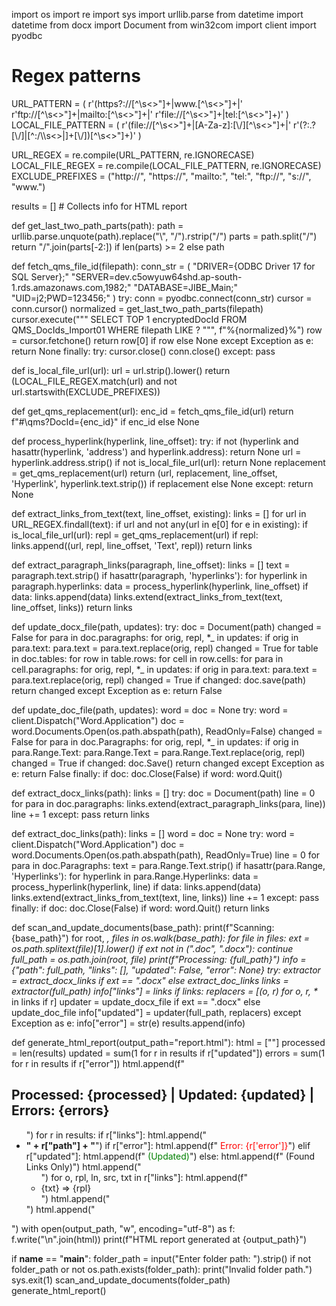 import os
import re
import sys
import urllib.parse
from datetime import datetime
from docx import Document
from win32com import client
import pyodbc

# Regex patterns
URL_PATTERN = (
    r'(https?://[^\s<>"]+|www\.[^\s<>"]+|'
    r'ftp://[^\s<>"]+|mailto:[^\s<>"]+|'
    r'file://[^\s<>"]+|tel:[^\s<>"]+)'
)
LOCAL_FILE_PATTERN = (
    r'(file://[^\s<>"]+|[A-Za-z]:[\\/][^\s<>"]+|'
    r'(?:\.?[\\/]|[^:/\\\s<>|]+[\\/])[^\s<>"]+)'
)

URL_REGEX = re.compile(URL_PATTERN, re.IGNORECASE)
LOCAL_FILE_REGEX = re.compile(LOCAL_FILE_PATTERN, re.IGNORECASE)
EXCLUDE_PREFIXES = ("http://", "https://", "mailto:", "tel:", "ftp://", "s://", "www.")

results = []  # Collects info for HTML report

def get_last_two_path_parts(path):
    path = urllib.parse.unquote(path).replace("\\", "/").rstrip("/")
    parts = path.split("/")
    return "/".join(parts[-2:]) if len(parts) >= 2 else path

def fetch_qms_file_id(filepath):
    conn_str = (
        "DRIVER={ODBC Driver 17 for SQL Server};"
        "SERVER=dev.c5owyuw64shd.ap-south-1.rds.amazonaws.com,1982;"
        "DATABASE=JIBE_Main;"
        "UID=j2;PWD=123456;"
    )
    try:
        conn = pyodbc.connect(conn_str)
        cursor = conn.cursor()
        normalized = get_last_two_path_parts(filepath)
        cursor.execute("""
            SELECT TOP 1 encryptedDocId FROM QMS_DocIds_Import01 
            WHERE filepath LIKE ?
        """, f"%{normalized}%")
        row = cursor.fetchone()
        return row[0] if row else None
    except Exception as e:
        return None
    finally:
        try:
            cursor.close()
            conn.close()
        except:
            pass

def is_local_file_url(url):
    url = url.strip().lower()
    return (LOCAL_FILE_REGEX.match(url) and not url.startswith(EXCLUDE_PREFIXES))

def get_qms_replacement(url):
    enc_id = fetch_qms_file_id(url)
    return f"#\\qms?DocId={enc_id}" if enc_id else None

def process_hyperlink(hyperlink, line_offset):
    try:
        if not (hyperlink and hasattr(hyperlink, 'address') and hyperlink.address):
            return None
        url = hyperlink.address.strip()
        if not is_local_file_url(url):
            return None
        replacement = get_qms_replacement(url)
        return (url, replacement, line_offset, 'Hyperlink', hyperlink.text.strip()) if replacement else None
    except:
        return None

def extract_links_from_text(text, line_offset, existing):
    links = []
    for url in URL_REGEX.findall(text):
        if url and not any(url in e[0] for e in existing):
            if is_local_file_url(url):
                repl = get_qms_replacement(url)
                if repl:
                    links.append((url, repl, line_offset, 'Text', repl))
    return links

def extract_paragraph_links(paragraph, line_offset):
    links = []
    text = paragraph.text.strip()
    if hasattr(paragraph, 'hyperlinks'):
        for hyperlink in paragraph.hyperlinks:
            data = process_hyperlink(hyperlink, line_offset)
            if data:
                links.append(data)
    links.extend(extract_links_from_text(text, line_offset, links))
    return links

def update_docx_file(path, updates):
    try:
        doc = Document(path)
        changed = False
        for para in doc.paragraphs:
            for orig, repl, *_ in updates:
                if orig in para.text:
                    para.text = para.text.replace(orig, repl)
                    changed = True
        for table in doc.tables:
            for row in table.rows:
                for cell in row.cells:
                    for para in cell.paragraphs:
                        for orig, repl, *_ in updates:
                            if orig in para.text:
                                para.text = para.text.replace(orig, repl)
                                changed = True
        if changed:
            doc.save(path)
        return changed
    except Exception as e:
        return False

def update_doc_file(path, updates):
    word = doc = None
    try:
        word = client.Dispatch("Word.Application")
        doc = word.Documents.Open(os.path.abspath(path), ReadOnly=False)
        changed = False
        for para in doc.Paragraphs:
            for orig, repl, *_ in updates:
                if orig in para.Range.Text:
                    para.Range.Text = para.Range.Text.replace(orig, repl)
                    changed = True
        if changed:
            doc.Save()
        return changed
    except Exception as e:
        return False
    finally:
        if doc:
            doc.Close(False)
        if word:
            word.Quit()

def extract_docx_links(path):
    links = []
    try:
        doc = Document(path)
        line = 0
        for para in doc.paragraphs:
            links.extend(extract_paragraph_links(para, line))
            line += 1
    except:
        pass
    return links

def extract_doc_links(path):
    links = []
    word = doc = None
    try:
        word = client.Dispatch("Word.Application")
        doc = word.Documents.Open(os.path.abspath(path), ReadOnly=True)
        line = 0
        for para in doc.Paragraphs:
            text = para.Range.Text.strip()
            if hasattr(para.Range, 'Hyperlinks'):
                for hyperlink in para.Range.Hyperlinks:
                    data = process_hyperlink(hyperlink, line)
                    if data:
                        links.append(data)
            links.extend(extract_links_from_text(text, line, links))
            line += 1
    except:
        pass
    finally:
        if doc:
            doc.Close(False)
        if word:
            word.Quit()
    return links

def scan_and_update_documents(base_path):
    print(f"Scanning: {base_path}")
    for root, _, files in os.walk(base_path):
        for file in files:
            ext = os.path.splitext(file)[1].lower()
            if ext not in (".doc", ".docx"):
                continue
            full_path = os.path.join(root, file)
            print(f"Processing: {full_path}")
            info = {"path": full_path, "links": [], "updated": False, "error": None}
            try:
                extractor = extract_docx_links if ext == ".docx" else extract_doc_links
                links = extractor(full_path)
                info["links"] = links
                if links:
                    replacers = [(o, r) for o, r, *_ in links if r]
                    updater = update_docx_file if ext == ".docx" else update_doc_file
                    info["updated"] = updater(full_path, replacers)
            except Exception as e:
                info["error"] = str(e)
            results.append(info)

def generate_html_report(output_path="report.html"):
    html = ["<html><head><meta charset='utf-8'><title>Link Update Report</title></head><body>"]
    processed = len(results)
    updated = sum(1 for r in results if r["updated"])
    errors = sum(1 for r in results if r["error"])
    html.append(f"<h2>Processed: {processed} | Updated: {updated} | Errors: {errors}</h2><ul>")
    for r in results:
        if r["links"]:
            html.append("<li><b>" + r["path"] + "</b>")
            if r["error"]:
                html.append(f" <span style='color:red;'>Error: {r['error']}</span>")
            elif r["updated"]:
                html.append(f" <span style='color:green;'>(Updated)</span>")
            else:
                html.append(f" <span>(Found Links Only)</span>")
            html.append("<ul>")
            for o, rpl, ln, src, txt in r["links"]:
                html.append(f"<li>{txt} => {rpl}</li>")
            html.append("</ul></li>")
    html.append("</ul></body></html>")
    with open(output_path, "w", encoding="utf-8") as f:
        f.write("\n".join(html))
    print(f"HTML report generated at {output_path}")

if __name__ == "__main__":
    folder_path = input("Enter folder path: ").strip()
    if not folder_path or not os.path.exists(folder_path):
        print("Invalid folder path.")
        sys.exit(1)
    scan_and_update_documents(folder_path)
    generate_html_report()
